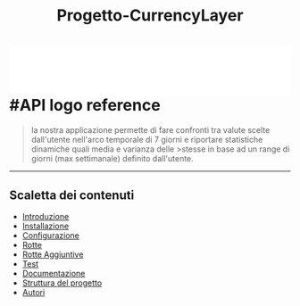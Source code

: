 <h1 align="center"> Progetto-CurrencyLayer</h1>
<h1> <img src="currencylayer_logo.png"
  width=auto
  height=auto
  style="float:left;">
    <align="center"> #API logo reference
      </h1>
      
>la nostra applicazione permette di fare  confronti tra valute scelte dall'utente nell'arco temporale di 7 giorni e riportare statistiche dinamiche quali media e varianza delle >stesse in base ad un range di giorni (max settimanale) definito dall'utente.
  ***

  
  ## **Scaletta dei contenuti**

* [Introduzione](#intro)
* [Installazione](#install)
* [Configurazione](#config)
* [Rotte](#rotte)
* [Rotte Aggiuntive](#rotteaggiuntive)
* [Test](#test)
* [Documentazione](#doc)
* [Struttura del progetto](#struttura)
* [Autori](#autor)

<a name="intro"></a>

